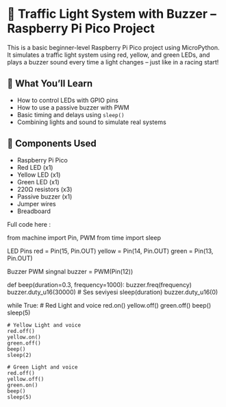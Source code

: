 
# 🚦 Traffic Light System with Buzzer – Raspberry Pi Pico Project

This is a basic beginner-level Raspberry Pi Pico project using MicroPython.  
It simulates a traffic light system using red, yellow, and green LEDs, and plays a buzzer sound every time a light changes – just like in a racing start!

## 🎯 What You’ll Learn

- How to control LEDs with GPIO pins
- How to use a passive buzzer with PWM
- Basic timing and delays using `sleep()`
- Combining lights and sound to simulate real systems

## 🧰 Components Used

- Raspberry Pi Pico
- Red LED (x1)
- Yellow LED (x1)
- Green LED (x1)
- 220Ω resistors (x3)
- Passive buzzer (x1)
- Jumper wires
- Breadboard

Full code here :
 
from machine import Pin, PWM
from time import sleep

 LED Pins
red = Pin(15, Pin.OUT)
yellow = Pin(14, Pin.OUT)
green = Pin(13, Pin.OUT)

 Buzzer PWM singnal
buzzer = PWM(Pin(12))

def beep(duration=0.3, frequency=1000):
    buzzer.freq(frequency)
    buzzer.duty_u16(30000)  # Ses seviyesi
    sleep(duration)
    buzzer.duty_u16(0)

while True:
    # Red Light and voice
    red.on()
    yellow.off()
    green.off()
    beep()
    sleep(5)

    # Yellow Light and voice
    red.off()
    yellow.on()
    green.off()
    beep()
    sleep(2)

    # Green Light and voice
    red.off()
    yellow.off()
    green.on()
    beep()
    sleep(5)

